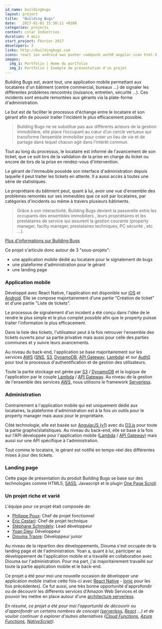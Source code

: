 ```yaml
---
id_name: buildingbugs
layout: project
title:  "Building Bugs"
date:   2017-02-01 15:30:11 +0100
categories: projects
context: cstar Industries
duration: 4 mois
start_project: Février 2017
developers: 3
links: http://buildingbugs.com
icons: react ios android aws pusher codepush auth0 angular-icon html-5 sass gulp git
images:
  img_1: Portfolio | Home du portfolio
  img_2: Portfolio | Exemple de présentation d'un projet
---
```


Building Bugs est, avant tout, une application mobile permettant aux locataires d'un
bâtiment (centre commercial, bureaux ...) de signaler les différentes problèmes
rencontrés (nuisance, entretien, sécurité ...). Ces incidents sont ensuite
remontées aux gérants via la plate-forme d'administration.

Le but est de faciliter le processus d'échange entre le locataire et son gérant afin de
pouvoir traiter l'incident le plus efficacement possible.

> Building Bugs ne se substitue pas aux différents acteurs de la gestion immobilière, elle
> place l’occupant au cœur d’un cercle vertueux qui transforme l’ensemble
> immobilier pour créer un lieu de vie et de partage dans lequel chacun agit
> dans l’intérêt commun.

Tout au long du processus, le locataire est informé de l'avancement de son
ticket; que ce soit lors de la validation de la prise en charge du ticket ou
encore de lors de la prise en rendez-vous d'intervention.

Le gérant de l'immeuble possède son interface d'administration depuis laquelle
il peut traiter les tickets en attente. Il a aussi accès à toutes une série de
statistiques.

Le propriétaire du bâtiment peut, quant à lui, avoir une vue d'ensemble
des problèmes remontés sur ses immeubles que ce soit par locataires, par
catégories d'incidents ou même à travers plusieurs bâtiments.

> Grâce à son interactivité, Building Bugs devient la passerelle entre les occupants des
> ensembles immobiliers , leurs propriétaires et les prestataires de service
> qui assurent la gestion courante (property manager, facilty manager,
> prestataires techniques, PC sécurité , etc ...).


[Plus d'informations sur Building Bugs][landing]


Ce projet s'articule donc autour de 3 "sous-projets":
- une application mobile dédié au locataire pour le signalement de bugs
- une plateforme d'administration pour le gérant
- une landing page

### Application mobile

Développé avec React Native, l'application est disponible sur [iOS][ios] et
[Android][android]. Elle se compose majoritairement d'une partie "Création de
ticket" et d'une partie "Liste de tickets".

Le processus de signalement d'un incident a été conçu dans l'idée de le rendre
le plus simple et le plus complet possible afin que le property puisse traiter
l'information le plus efficacement.

Dans la liste des tickets, l'utilisateur peut à la fois retrouver l'ensemble
des tickets ouverts pour sa partie privative mais aussi pour celle des parties
communes et y suivre leurs avancements.

Au niveau du back-end, l'application se base majoritairement sur les services
[AWS][aws] ([SNS][sns], [S3][s3], [DynamoDB][dynamodb], [API
Gateway][apigateway], [Lambda][lambda]) et sur [Auth0][auth0] pour tout le processus
d'authentification et de gestion des utilisateurs.

Toute la partie stockage est gérée par [S3][s3] / [DynamoDB][dynamodb] et la
logique de l'application par le couple [Lambda][lambda] / [API
Gateway][apigateway]. Au niveau de la gestion de l'ensemble des services
[AWS][aws], nous utilisons le framework [Serverless][serverless].

### Administration

Contrairement à l'application mobile qui est uniquement dédié aux locataires,
la plateforme d'administration est à la fois un outils pour le property manager
mais aussi pour le propriétaire.

Côté technologie, elle est basée sur [AngularJS (v1)][angular] avec du [D3.js][d3]
pour toute la partie graphe/statistiques. Au niveau du back-end, elle se base à la fois
sur l'API développée pour l'application mobile ([Lambda][lambda] / [API Gateway][apigateway])
mais aussi sur une API spécifique à l'administration.

Tout comme le locataire, le gérant est notifié en temps-réel des différentes
mises à jour des tickets.

### Landing page

Cette page de présentation du produit Building Bugs se base sur des
technologies comme HTML5, [SASS][sass], Javascript et le plugin [One Page
Scroll][onepagescroll].

### Un projet riche et varié

L'équipe pour ce projet était composée de:
- [Philippe Poux][poux]: Chef de projet fonctionnel
- [Eric Cestari][cstar]: Chef de projet technique
- [Stéphane Schmidely][stephlm2dev]: Lead développeur
- [Yoan Dieu][yoan]: Développeur
- [Diouma Traore][diouma]: Développeur junior

Au niveau de la répartion des développements, Diouma s'est occupée de la
landing page et de l'administration. Yoan a, quant à lui, participer au
développement de l'application mobile et a travaillé en collaboration avec
Diouma sur l'administration. Pour ma part, j'ai majoritairement travaillé sur
toute la partie application mobile et le back-end.

Ce projet a été pour moi une nouvelle occasion de développer une application
mobile (native cette fois-ci avec [React Native][reactnative] - [Ionic][ionic]
pour les fois précédentes). Ce fut aussi, une très bonne opportunité
d'approfondir ou de découvrir les différents services d'Amazon Web Services et
de pouvoir les mettre en place autour d'une [architecture serverless][fowler].

_En résumé, ce projet a été pour moi l'opportunité de découvrir ou d'approfondir un
certains nombres de concept ([serverless][serverless], [React][reactnative] ...) et
de vouloir continuer à explorer d'autres alternatives ([Cloud Functions][google],
[Azure Functions][azure], [NativeScript][nativescript])._

[landing]: http://buildingbugs.com
[ios]: https://appsto.re/fr/FIq5ib.i
[android]: https://play.google.com/store/apps/details?id=com.techbugs.buildingbugs&hl=fr
[aws]: https://aws.amazon.com/fr/
[sns]: https://aws.amazon.com/fr/sns/
[s3]: https://aws.amazon.com/fr/s3/
[dynamodb]: https://aws.amazon.com/fr/dynamodb/
[apigateway]: https://aws.amazon.com/fr/api-gateway/
[lambda]: https://aws.amazon.com/fr/lambda/
[serverless]: https://serverless.com
[angular]: https://angularjs.org
[d3]: https://d3js.org
[auth0]: https://auth0.com
[onepagescroll]: https://github.com/peachananr/onepage-scroll
[sass]: http://sass-lang.com
[poux]: https://fr.linkedin.com/in/ppxppx
[stephlm2dev]: http://stephlm2dev.github.io/
[yoan]: https://fr.linkedin.com/in/yoan-dieu-821b83104
[diouma]: http://www.dioumatraore.com/
[cstar]: https://fr.linkedin.com/in/ecestari
[reactnative]: https://facebook.github.io/react-native/
[ionic]: https://ionicframework.com
[fowler]: https://martinfowler.com/articles/serverless.html
[google]: https://cloud.google.com/functions/
[azure]: https://azure.microsoft.com/fr-fr/services/functions/
[nativescript]: https://www.nativescript.org
